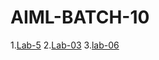 # AIML-BATCH-10
1.[Lab-5](https://github.com/2203a51531/AIML-BATCH-10/blob/main/lab6.ipynb)
2.[Lab-03](https://github.com/2203a51531/AIML-BATCH-10/blob/main/README.md)
3.[lab-06](https://github.com/2203a51531/AIML-BATCH-10/blob/main/lab_06.ipynb)
